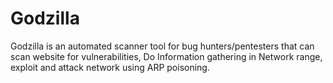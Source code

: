 # Godzilla
Godzilla is an automated scanner tool for bug hunters/pentesters that can scan website for vulnerabilities, Do Information gathering in Network range, exploit and attack network using ARP poisoning.
